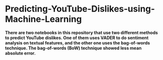 # Predicting-YouTube-Dislikes-using-Machine-Learning

<b>There are two notebooks in this repository that use two different methods to predict YouTube dislikes. One of them uses VADER to do sentiment analysis on textual features, and the other one uses the bag-of-words technique. The bag-of-words (BoW) technique showed less mean absolute error.</b>

